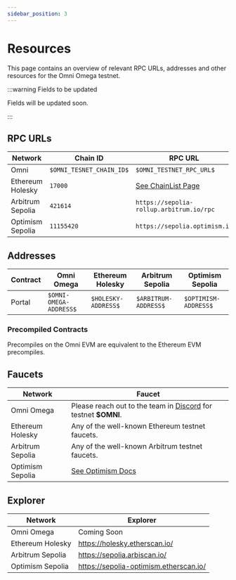 ```yaml
---
sidebar_position: 3
---
```


# Resources

This page contains an overview of relevant RPC URLs, addresses and other resources for the Omni Omega testnet.

:::warning Fields to be updated

Fields will be updated soon.

:::

## RPC URLs

| Network | Chain ID | RPC URL |
|---------|----------|---------|
| Omni    | `$OMNI_TESNET_CHAIN_ID$` | `$OMNI_TESTNET_RPC_URL$` |
| Ethereum Holesky |    `17000`    | [See ChainList Page](https://chainlist.org/chain/17000) |
| Arbitrum Sepolia |   `421614`      | `https://sepolia-rollup.arbitrum.io/rpc` |
| Optimism Sepolia |    `11155420`    | `https://sepolia.optimism.io` |

## Addresses

| Contract | Omni Omega | Ethereum Holesky | Arbitrum Sepolia | Optimism Sepolia |
|---------|------------|----------|----------|----------|
| Portal |`$OMNI-OMEGA-ADDRESS$` | `$HOLESKY-ADDRESS$` |`$ARBITRUM-ADDRESS$` |`$OPTIMISM-ADDRESS$` |

### Precompiled Contracts

Precompiles on the Omni EVM are equivalent to the Ethereum EVM precompiles.

## Faucets

| Network | Faucet |
|----------|---------|
| Omni Omega | Please reach out to the team in [Discord](https://discord.gg/bKNXmaX9VD) for testnet **\$OMNI**. |
| Ethereum Holesky | Any of the well-known Ethereum testnet faucets. |
| Arbitrum Sepolia | Any of the well-known Arbitrum testnet faucets. |
| Optimism Sepolia | [See Optimism Docs](https://docs.optimism.io/builders/tools/build/faucets) |

## Explorer

| Network                | Explorer                                      |
|------------------------|-----------------------------------------------|
| Omni Omega             | Coming Soon |
| Ethereum Holesky       | https://holesky.etherscan.io/ |
| Arbitrum Sepolia       | https://sepolia.arbiscan.io/ |
| Optimism Sepolia       | https://sepolia-optimism.etherscan.io/ |
